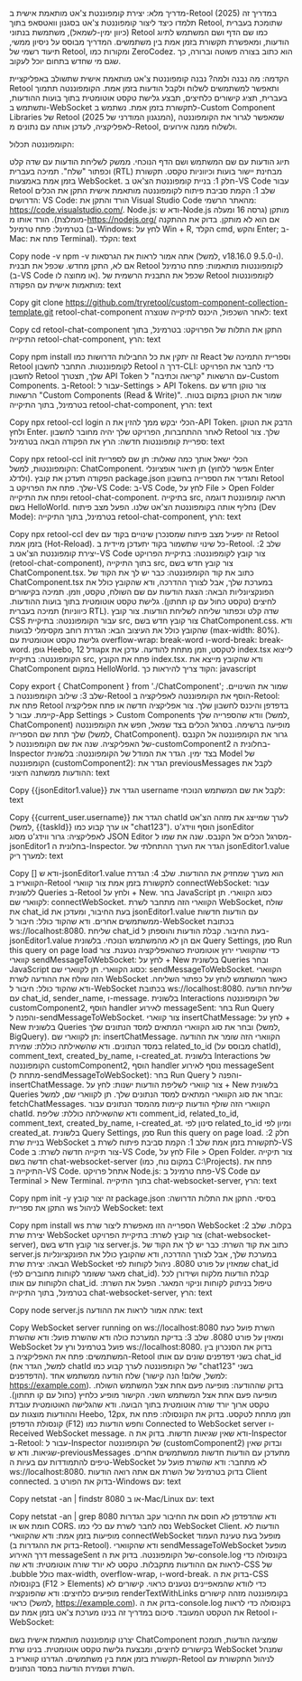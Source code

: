 מדריך מלא: יצירת קומפוננטת צ'אט מותאמת אישית ב-Retool (2025)
במדריך זה תלמדו כיצד ליצור קומפוננטת צ'אט בסגנון וואטסאפ בתוך Retool, שתומכת בעברית (כיוון ימין-לשמאל), משתמשת בנתוני Retool כמו שם הדף ושם המשתמש לתיוג הודעות, ומאפשרת תקשורת בזמן אמת בין משתמשים. המדריך מבוסס על ניסיון ממשי, תיעוד רשמי של Retool, ומקורות כמו ZeroCodez. הוא כתוב בצורה פשוטה וברורה, כך שגם מי שחדש בתחום יוכל לעקוב.

הקדמה: מה נבנה ולמה?
נבנה קומפוננטת צ'אט מותאמת אישית שתשולב באפליקציית Retool ותאפשר למשתמשים לשלוח ולקבל הודעות בזמן אמת. הקומפוננטה תתמוך בעברית, תציג קישורים כלחיצים, תבצע גלישת טקסט אוטומטית בתוך בועות ההודעות, ותשתמש ב-WebSocket לתקשורת בזמן אמת. נשתמש ב-Custom Component Libraries של Retool (המנגנון המודרני של 2025), שמאפשר לגרור את הקומפוננטה לאפליקציה, לעדכן אותה עם נתונים מ-Retool, ולשלוח ממנה אירועים.

הקומפוננטה תכלול:

תיוג הודעות עם שם המשתמש ושם הדף הנוכחי.
ממשק לשליחת הודעות עם שדה קלט וכפתור "שלח".
תמיכה בעברית (RTL) מבחינת יישור בועות וכיווניות טקסט.
תקשורת בזמן אמת באמצעות WebSocket.
חלק 1: בניית קומפוננטת הצ'אט ב-VS Code עבור Retool
שלב 1: הקמת סביבת פיתוח לקומפוננטה מותאמת אישית
התקן את הכלים הדרושים:
VS Code: הורד והתקן את Visual Studio Code מהאתר הרשמי: https://code.visualstudio.com/.
Node.js: ודא ש-Node.js מותקן (גרסה 16 ומעלה מומלצת). הורד אותו מ-https://nodejs.org/ אם הוא לא מותקן. בדוק את ההתקנה בטרמינל:
פתח טרמינל (ב-Windows: לחץ על Win + R, הקלד cmd, והקש Enter; ב-Mac: פתח את Terminal).
הקלד:
text

Copy
node -v
npm -v
אתה אמור לראות את הגרסאות (למשל, v18.16.0 ו-9.5.0). אם לא, התקן מחדש.
שכפל את תבנית Retool לקומפוננטות מותאמות:
פתח טרמינל (ב-VS Code או מחוצה לו).
שכפל את התבנית הרשמית של Retool לקומפוננטות מותאמות אישית עם הפקודה:
text

Copy
git clone https://github.com/tryretool/custom-component-collection-template.git retool-chat-component
לאחר השכפול, היכנס לתיקייה שנוצרה:
text

Copy
cd retool-chat-component
התקן את התלות של הפרויקט:
בטרמינל, בתוך התיקייה retool-chat-component, הרץ:
text

Copy
npm install
זה יתקין את כל החבילות הדרושות כמו React וספריית התמיכה של Retool לקומפוננטות.
התחבר לחשבון Retool דרך ה-CLI:
כדי לחבר את הפרויקט לחשבון Retool שלך, תצטרך API Token עם הרשאות "קריאה וכתיבה" ל-Custom Components.
ב-Retool:
עבור ל-Settings > API Tokens.
צור טוקן חדש עם הרשאות "Custom Components (Read & Write)".
שמור את הטוקן במקום בטוח.
בטרמינל, בתוך התיקייה retool-chat-component, הרץ:
text

Copy
npx retool-ccl login
הכלי יבקש ממך להזין את ה-API Token. הדבק את הטוקן ולחץ Enter.
לאחר ההתחברות, הפרויקט שלך יהיה מחובר לחשבון Retool שלך.
צור ספריית קומפוננטות חדשה:
הרץ את הפקודה הבאה בטרמינל:
text

Copy
npx retool-ccl init
הכלי ישאל אותך כמה שאלות:
תן שם לספריית הקומפוננטות, למשל: ChatComponent.
תן תיאור אופציונלי (אפשר ללחוץ Enter ולדלג).
הפקודה תעדכן את קובץ package.json ותגדיר את הספרייה בחשבון Retool שלך.
פתח את הפרויקט ב-VS Code:
ב-VS Code, לחץ על File > Open Folder ופתח את התיקייה retool-chat-component.
בתיקייה src, תראה קומפוננטת דוגמה בשם HelloWorld. נחליף אותה בקומפוננטת הצ'אט שלנו.
הפעל מצב פיתוח (Dev Mode):
בטרמינל, בתוך התיקייה retool-chat-component, הרץ:
text

Copy
npx retool-ccl dev
זה יפעיל מצב פיתוח שמסנכרן שינויים בקוד עם Retool בזמן אמת (Hot-Reload). כל שינוי שתשמור בקוד יתעדכן מיידית ב-Retool.
שלב 2: יצירת קומפוננטת הצ'אט ב-VS Code
צור קובץ לקומפוננטה:
בתיקיית הפרויקט (retool-chat-component), בתוך התיקייה src, צור קובץ חדש בשם ChatComponent.tsx.
כתוב את קוד הקומפוננטה:
כבר יש לך את הקוד של ChatComponent.tsx במערכת שלך, אבל לצורך ההדרכה, ודא שהקובץ כולל את הפונקציונליות הבאה:
הצגת הודעות עם שם השולח, טקסט, וזמן.
תמיכה בקישורים לחיצים (טקסט כחול עם קו תחתון).
גלישת טקסט אוטומטית בתוך בועות ההודעות.
תמיכה בעברית (כיווניות RTL).
שדה קלט וכפתור שליחה לשליחת הודעות.
צור קובץ CSS עבור הקומפוננטה:
בתיקיית src, צור קובץ חדש בשם ChatComponent.css.
ודא שהקובץ כולל את העיצוב הבא:
הגדרת רוחב מקסימלי לבועות (max-width: 80%).
גלישת טקסט אוטומטית עם overflow-wrap: break-word ו-word-break: break-word.
גופן Heebo, גודל 12px לטקסט, וזמן מתחת להודעה.
עדכן את index.tsx לייצוא הקומפוננטה:
בתיקיית src, פתח את הקובץ index.tsx.
ודא שהקובץ מייצא את ChatComponent במקום HelloWorld. הקוד צריך להיראות כך:
javascript

Copy
export { ChatComponent } from './ChatComponent';
שמור את השינויים.
שלב 3: שילוב הקומפוננטה ב-Retool
הוסף את הקומפוננטה לאפליקציה ב-Retool:
פתח את Retool בדפדפן והיכנס לחשבון שלך.
צור אפליקציה חדשה או פתח אפליקציה קיימת.
עבור ל-App Settings > Custom Components וודא שהספרייה שלך (למשל, ChatComponent) מופיעה ברשימה.
בסרגל הכלים בצד שמאל, חפש את הקומפוננטה שלך תחת שם הספרייה (למשל, ChatComponent).
גרור את הקומפוננטה אל הקנבס של האפליקציה.
שנה את שם הקומפוננטה ל-customComponent2 בחלונית ה-Inspector בצד ימין.
הגדר את המודל של הקומפוננטה:
בלשונית Model של הקומפוננטה (customComponent2):
הגדר את previousMessages לקבל את ההודעות ממשתנה חיצוני:
text

Copy
{{jsonEditor1.value}}
הגדר את username לקבל את שם המשתמש הנוכחי:
text

Copy
{{current_user.username}}
הגדר את chatId לערך שמייצג את מזהה הצ'אט (למשל, {{taskId}} או ערך קבוע כמו "chat123").
הוסף ווידג'ט jsonEditor לאפליקציה:
גרור ווידג'ט מסוג JSON Editor מסרגל הכלים אל הקנבס.
שנה את שמו ל-jsonEditor1 בחלונית ה-Inspector.
הגדר את הערך ההתחלתי של jsonEditor1.value למערך ריק:
text

Copy
[]
ודא ש-jsonEditor1.value הוא מערך שמחזיק את ההודעות.
שלב 4: הגדרת הקוואריז ב-Retool לתקשורת בזמן אמת
צור קווארי connectWebSocket:
עבור ללשונית Queries ב-Retool ולחץ על + New.
בחר JavaScript כסוג הקווארי.
תן לקווארי שם: connectWebSocket.
הקווארי הזה מתחבר לשרת WebSocket, שולח את chat_id בעת החיבור, ומעדכן את jsonEditor1.value עם הודעות חדשות ממשתמשים אחרים. ודא שהקוד כולל:
חיבור ל-WebSocket בכתובת ws://localhost:8080.
שליחת chat_id בעת החיבור.
קבלת הודעות והוספתן ל-jsonEditor1.value אם הן לא מהמשתמש הנוכחי.
בלשונית Query Settings, סמן Run this query on page load כדי שהקווארי ירוץ אוטומטית כשהאפליקציה נטענת.
צור קווארי sendMessageToWebSocket:
לחץ על + New בלשונית Queries ובחר JavaScript כסוג הקווארי.
תן לקווארי שם: sendMessageToWebSocket.
הקווארי הזה שולח את ההודעה לשרת WebSocket כאשר המשתמש לוחץ על כפתור השליחה. ודא שהקוד כולל:
חיבור ל-WebSocket בכתובת ws://localhost:8080.
שליחת הודעה עם chat_id, sender_name, ו-message.
בלשונית Interactions של הקומפוננטה customComponent2, הוסף handler לאירוע messageSent:
בחר Run Query והפנה ל-sendMessageToWebSocket.
צור קווארי insertChatMessage:
לחץ על + New בלשונית Queries ובחר את סוג הקווארי המתאים למסד הנתונים שלך (למשל, BigQuery).
תן לקווארי שם: insertChatMessage.
הקווארי הזה שומר את ההודעה במסד הנתונים. ודא שהשאילתה כוללת:
שמירת related_to_id (מבוסס על chatId), comment_text, created_by_name, ו-created_at.
בלשונית Interactions של הקומפוננטה customComponent2, הוסף handler נוסף לאירוע messageSent (מתחת ל-sendMessageToWebSocket):
בחר Run Query והפנה ל-insertChatMessage.
צור קווארי לשליפת הודעות ישנות:
לחץ על + New בלשונית Queries ובחר את סוג הקווארי המתאים למסד הנתונים שלך.
תן לקווארי שם, למשל: fetchChatMessages.
הקווארי הזה שולף הודעות קיימות מהמסד הנתונים עבור chatId. ודא שהשאילתה כוללת:
שליפת comment_id, related_to_id, comment_text, created_by_name, ו-created_at.
סינון לפי related_to_id ומיון לפי created_at.
בלשונית Query Settings, סמן Run this query on page load.
חלק 2: בניית שרת WebSocket לתקשורת בזמן אמת
שלב 1: הקמת סביבת פיתוח לשרת ב-VS Code
צור תיקייה חדשה לשרת:
ב-VS Code, לחץ על File > Open Folder.
צור תיקייה חדשה בשם chat-websocket-server (במקום נוח, כמו C:\Projects).
פתח את התיקייה ב-VS Code.
אתחל פרויקט Node.js:
פתח טרמינל ב-VS Code עם Terminal > New Terminal.
בתוך התיקייה chat-websocket-server, הרץ:
text

Copy
npm init -y
זה יצור קובץ package.json בסיסי.
התקן את התלות הדרושה:
התקן את ספריית ws לניהול WebSocket:
text

Copy
npm install ws
הספרייה הזו מאפשרת ליצור שרת WebSocket בקלות.
שלב 2: יצירת שרת WebSocket
צור קובץ לשרת:
בתיקיית הפרויקט (chat-websocket-server), צור קובץ חדש בשם server.js.
כתוב את קוד השרת:
כבר יש לך את הקוד של server.js במערכת שלך, אבל לצורך ההדרכה, ודא שהקובץ כולל את הפונקציונליות הבאה:
יצירת שרת WebSocket שמאזין על פורט 8080.
ניהול לקוחות לפי chat_id (מאגר ששומר לקוחות מחוברים לפי chat_id).
קבלת הודעות מלקוח ושידורן לכל הלקוחות עם אותו chat_id.
טיפול בניתוק לקוחות וניקוי המאגר.
הפעל את השרת:
בטרמינל, בתוך התיקייה chat-websocket-server, הרץ:
text

Copy
node server.js
אתה אמור לראות את ההודעה:
text

Copy
WebSocket server running on ws://localhost:8080
השרת פועל כעת ומאזין על פורט 8080.
שלב 3: בדיקת המערכת כולה
ודא שהשרת פועל:
ודא שהשרת WebSocket פועל בטרמינל ורץ על ws://localhost:8080.
בדוק את הסנכרון בין המשתמשים:
פתח את האפליקציה ב-Retool בשני דפדפנים שונים עם אותו chat_id (למשל, הגדר את chatId של הקומפוננטה לערך קבוע כמו "chat123" בשני הדפדפנים).
שלח הודעה ממשתמש אחד (למשל, שלום! הנה קישור: https://example.com).
בדוק שההודעה:
מופיעה פעם אחת אצל המשתמש השולח.
מופיעה פעם אחת אצל המשתמש השני.
הקישור מופיע כלחיץ (כחול עם קו תחתון).
טקסט ארוך יורד שורה אוטומטית בתוך הבועה.
ודא שהגלישה האוטומטית עובדת וההודעות מוצגות עם Heebo, 12px, וזמן מתחת לטקסט.
בדוק את הקונסולה:
פתח את קונסולת הדפדפן (F12) וחפש הודעות כמו Connected to WebSocket server ו-Received WebSocket message.
ודא שאין שגיאות חדשות.
בדוק את ה-Inspector ב-Retool:
עבור ל-Inspector של הקומפוננטה (customComponent2) ובדוק שאין שגיאות.
ודא ש-previousMessages מתעדכן עם הודעות חדשות ממשתמשים אחרים.
טיפים להתמודדות עם בעיות
ה-WebSocket לא מתחבר:
ודא שהשרת פועל על ws://localhost:8080. בדוק בטרמינל של השרת אם אתה רואה הודעות Client connected.
בדוק את הפורט ב-Windows עם:
text

Copy
netstat -an | findstr 8080
או ב-Mac/Linux עם:
text

Copy
netstat -an | grep 8080
ודא שהדפדפן לא חוסם את החיבור עקב הגדרות חומת אש או CORS.
נסה לחבר לשרת עם כלי כמו WebSocket Client.
הודעות לא מופיעות בזמן אמת:
ודא שהקווארי connectWebSocket מופעל בעת טעינת העמוד (בדוק את ההגדרות ב-Retool).
ודא שהקווארי sendMessageToWebSocket מופעל דרך האירוע messageSent של הקומפוננטה.
בדוק את ה-console.log בקונסולה כדי לראות אם ההודעות מתקבלות.
טקסט לא יורד שורה אוטומטית:
ודא שה-CSS של .bubble כולל max-width, overflow-wrap, ו-word-break.
בדוק את ה-CSS בקונסולה (F12 > Elements) כדי לוודא שהמאפיינים נטענים כראוי.
קישורים לא מופיעים כלחיצים:
ודא שהפונקציה renderTextWithLinks בקומפוננטה מזהה קישורים כראוי (למשל, https://example.com).
בדוק את ה-console.log בקונסולה כדי לראות את הטקסט המעובד.
סיכום
במדריך זה בנינו מערכת צ'אט בזמן אמת עם Retool ו-WebSocket:

יצרנו קומפוננטה מותאמת אישית בשם ChatComponent שמציגה הודעות, תומכת בקישורים לחיצים, ומבצעת גלישת טקסט אוטומטית.
בנינו שרת WebSocket שמנהל תקשורת בזמן אמת בין משתמשים.
הגדרנו קוואריז ב-Retool לניהול התקשורת עם השרת ושמירת הודעות במסד הנתונים.
